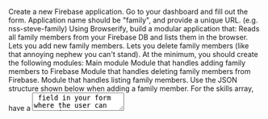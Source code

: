 
Create a new Firebase application. Go to your dashboard and fill out the form. Application name should be "family", and provide a unique URL. (e.g. nss-steve-family)
Using Browserify, build a modular application that:
Reads all family members from your Firebase DB and lists them in the browser.
Lets you add new family members.
Lets you delete family members (like that annoying nephew you can't stand).
At the minimum, you should create the following modules:
Main module
Module that handles adding family members to Firebase
Module that handles deleting family members from Firebase.
Module that handles listing family members.
Use the JSON structure shown below when adding a family member. For the skills array, have a <textarea> field in your form where the user can enter in a comma-delimited list of skills that you will convert into an array.
Use XHR calls to handle all operations with Firebase.